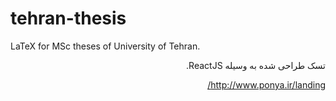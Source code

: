 # tehran-thesis
LaTeX for MSc theses of University of Tehran.
<div dir=rtl>

تسک طراحی شده به وسیله ReactJS.

 http://www.ponya.ir/landing/ 
